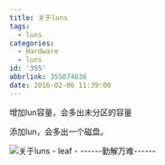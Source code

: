 ```yaml
---
title: 关于luns
tags:
  - luns
categories:
  - Hardware
  - luns
id: '355'
abbrlink: 355074636
date: 2016-02-06 11:39:00
---
```


增加lun容量，会多出未分区的容量

添加lun，会多出一个磁盘。

![关于luns - leaf - ------勤解万难------](http://img0.ph.126.net/bdXEHrn7VrPLkCAF2A-Xqw==/6598219855878877965.png "关于luns - leaf - ------勤解万难------")